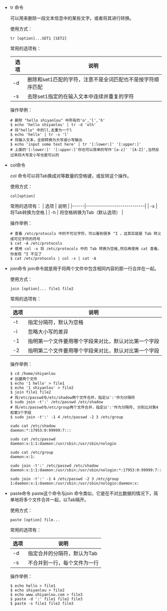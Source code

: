 - tr 命令

  可以用来删除一段文本信息中的某些文字。或者将其进行转换。
  
  使用方式：
  ```shell
  tr [option]...SET1 [SET2]
  ```
  常用的选项有：
  
  | 选项 | 说明                                                       |
  |------|------------------------------------------------------------|
  | -d   | 删除和set1匹配的字符，注意不是全词匹配也不是按字符顺序匹配 |
  | -s   | 去除set1指定的在输入文本中连续并重复的字符                 |

  操作举例：
  
  ```shell
  # 删除 "hello shiyanlou" 中所有的'o','l','h'
  $ echo 'hello shiyanlou' | tr -d 'olh'
  # 将"hello" 中的ll,去重为一个l
  $ echo 'hello' | tr -s 'l'
  # 将输入文本，全部转换为大写或小写输出
  $ echo 'input some text here' | tr '[:lower:]' '[:upper:]'
  # 上面的'[:lower:]' '[:upper:]'你也可以简单的写作'[a-z]' '[A-Z]',当然反过来将大写变小写也是可以的
  ```
  
- col命令

  col 命令可以将Tab换成对等数量的空格键，或反转这个操作。
  
  使用方式：
  ```shell
  col[option]
  ```
  
  常用的选项有：
  | 选项 | 说明                        |
  |------|-----------------------------|
  | -x   | 将Tab转换为空格             |
  | -h   | 将空格转换为Tab（默认选项） |
  
  操作举例：
  ```shell
  # 查看 /etc/protocols 中的不可见字符，可以看到很多 ^I ，这其实就是 Tab 转义成可见字符的符号
  $ cat -A /etc/protocols
  # 使用 col -x 将 /etc/protocols 中的 Tab 转换为空格,然后再使用 cat 查看，你发现 ^I 不见了
  $ cat /etc/protocols | col -x | cat -A
  ```
- join命令
  join命令就是用于将两个文件中包含相同内容的那一行合并在一起。
  
  使用方式：
  ```shell  
  join [option]... file1 file2
  ```
  常用的选项有：
  
  | 选项 | 说明                                                 |
  |------|------------------------------------------------------|
  | -t   | 指定分隔符，默认为空格                               |
  | -i   | 忽略大小写的差异                                     |
  | -1   | 指明第一个文件要用哪个字段来对比，默认对比第一个字段 |
  | -2   | 指明第二个文件要用哪个字段来对比，默认对比第一个字段 |
  
  操作举例：
  ```shell
  $ cd /home/shiyanlou
  # 创建两个文件
  $ echo '1 hello' > file1
  $ echo '1 shiyanlou' > file2
  $ join file1 file2
  # 将/etc/passwd与/etc/shadow两个文件合并，指定以':'作为分隔符
  $ sudo join -t':' /etc/passwd /etc/shadow
  # 将/etc/passwd与/etc/group两个文件合并，指定以':'作为分隔符, 分别比对第4和第3个字段
  $ sudo join -t':' -1 4 /etc/passwd -2 3 /etc/group
  ```
  ```
  sudo cat /etc/shadow
  daemon:*:17953:0:99999:7:::
  
  sudo cat /etc/passwd
  daemon:x:1:1:daemon:/usr/sbin:/usr/sbin/nologin
  
  sudo cat /etc/group
  daemon:x:1:
  
  sudo join -t':' /etc/passwd /etc/shadow
  daemon:x:1:1:daemon:/usr/sbin:/usr/sbin/nologin:*:17953:0:99999:7:::
  
  sudo join -t':' -1 4 /etc/passwd -2 3 /etc/group
  1:daemon:x:1:daemon:/usr/sbin:/usr/sbin/nologin:daemon:x:
  ```
  
- paste命令 
  paste这个命令与join 命令类似，它是在不对比数据的情况下，简单地将多个文件合并一起，以Tab隔开。
  
  使用方式：
  ```shell
  paste [option] file...
  ```
  
  常用的选项有：
  
  | 选项 | 说明                         |
  |------|------------------------------|
  | -d   | 指定合并的分隔符，默认为Tab  |
  | -s   | 不合并到一行，每个文件为一行 |
  
  操作举例：
  
  ```shell
  $ echo hello > file1
  $ echo shiyanlou > file2
  $ echo www.shiyanlou.com > file3
  $ paste -d ':' file1 file2 file3
  $ paste -s file1 file2 file3
  ```
  
  


